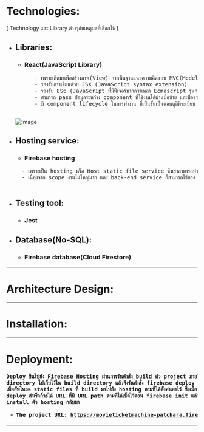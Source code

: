 # Technologies:
[ Technology และ Library ต่างๆกับเหตุผลที่เลือกใช้ ]
* ## Libraries:
    * ### React(JavaScript Library)
    <pre>
        - เพราะเกิดมาเพื่อสร้างภาพ(View) จากพื้นฐานแนวความคิดแบบ MVC(Model View Controller) โดยที่มีคุณสมบัติเด่นคือ การสร้่าง component สำหรับ front-end และแนวคิดรักษ์โลกอย่าง Reusable เหล่า component 
        - รองรับการเขียนด้วย JSX (JavaScript syntax extension)
        - รองรับ ES6 (JavaScript ที่มีฟีเจอร์มากกว่าเหล่า Ecmascript รุ่นก่อนๆ ซึ่งช่วยให้เราเขียนโค้ดได้ง่ายขึ้น และสวยกว่าเดิมมาก ถ้าเทียบกับเขียน JavaScript แบบเดิมๆ)
        - สามารถ pass ข้่อมูลระหว่าง component ที่ใช้งานได้ผ่านมือซ้าย และมืิอขวาอย่าง state และ props (React Features)
        - มี component lifecycle ในการทำงาน ที่เป็นขั้นเป็นตอนดูดีมีระเบียบ ตามรูปด้านล่างนี้
    </pre>
    ![Image](https://cdn-images-1.medium.com/max/2000/1*QK7cSH3i-OxqrUcXR-eXuQ.png)
* ## Hosting service:
    * ### Firebase hosting
    <pre>
    - เพราะเป็น hosting หรือ Host static file service ซี่งเราสามารถทำเว็บง่ายๆด้วย static file อย่าง HTML, JavaScript, CSS เนียบๆขึ้นไปวาง Host ไว้บน Firebase ได้ฟรี **ฟรี!!** ซึ่งตัว hosting นี้ก็รองรับการทำ SPA ได้ หมายความว่าเราสามารถเขียนเว็บของเราด้วย Angular, React, หรือ Vue.js และไปวาง Host ไว้ได้เลยฟรีๆ
    - เนื่องจาก scope งานไม่ใหญ่มาก และ back-end service ก็สามารถใช้ของ Firebase service ต่างๆได้เลยอย่าง real-time database, cloud firestore, firebase storage, etc.
    </pre>
* ## Testing tool:
    * ### Jest
* ## Database(No-SQL):
    * ### Firebase database(Cloud Firestore)

<hr/>

# Architecture Design:

<hr/>

# Installation:

<hr/>

# Deployment:
#### <pre>  Deploy ขึ้นไปยัง Firebase Hosting ผ่านการรันคำสั่ง build ตัว project ภายใน src directory ไปเก็บไว้ใน build directory แล้วจึงรันคำสั่ง firebase deploy เพื่ออัพโหลด static files ที่ build มาไปยัง hosting ตามที่ได้ตั้งค่าเอาไว้ ซี่งเมื่อ deploy สำเร็จก็จะได้ URL ที่มี URL path ตามที่ได้เซ็ตไว้ตอน firebase init แล้ว install ตัว hosting กลับมา<br/><br/>  >  The project URL: https://movieticketmachine-patchara.firebaseapp.com/
</pre>
<hr/>